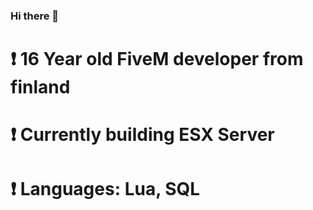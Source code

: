 ### Hi there 👋

# ❗️ 16 Year old FiveM developer from finland
# ❗️ Currently building ESX Server
# ❗️ Languages: Lua, SQL
